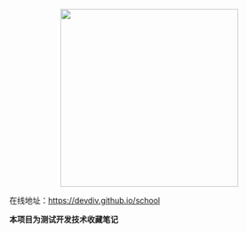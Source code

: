 <p align="center">
  <img width="320" src="">
</p>

在线地址：https://devdiv.github.io/school


**本项目为测试开发技术收藏笔记**
